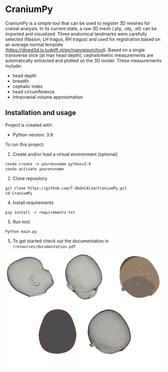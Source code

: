 # CraniumPy
CraniumPy is a simple tool that can be used to register 3D meshes for cranial analysis. In its current state, a raw 3D mesh (.ply, .obj, .stl) can be imported and visualized. Three anatomical landmarks were carefully selected (Nasion, LH tragus, RH tragus) and used for registration based on an average normal template (https://dined3d.io.tudelft.nl/en/mannequin/tool). 
Based on a single transverse slice (at max head depth), cephalometric measurements are automatically extracted and plotted on the 3D model. These measurements include:
- head depth
- breadth
- cephalic index
- head circumference
- intracranial volume approximation

## Installation and usage
Project is created with:
* Python version: 3.9

To run this project:
1. Create and/or load a virtual environment (optional) 
```
conda create -n yourenvname python=3.9
conda activate yourenvname
```
2. Clone repository
```
git clone https://github.com/T-AbdelAlim/CraniumPy.git
cd CraniumPy
```
4. Install requirements
```
pip install -r requirements.txt
```

5. Run tool
```
Python main.py
```

5. To get started check out the documentation in  ```/resources/documentation.pdf```

![Reconstruction](resources/CraniumPy_info.png)
